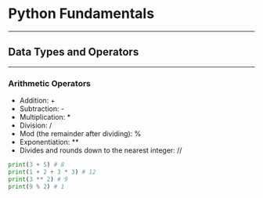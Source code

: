 # Python Fundamentals
----


## Data Types and Operators 
---
### Arithmetic Operators

*  Addition: +
*  Subtraction: - 
*  Multiplication: *
*  Division: /
*  Mod (the remainder after dividing): %
*  Exponentiation: **
*  Divides and rounds down to the nearest integer: //

```py
print(3 + 5) # 8
print(1 + 2 + 3 * 3) # 12
print(3 ** 2) # 9
print(9 % 2) # 1
```
